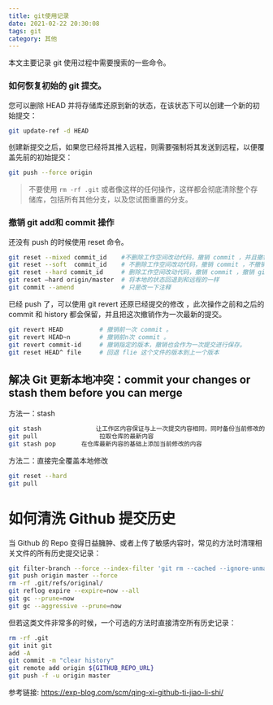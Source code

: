 ```yaml
---
title: git使用记录
date: 2021-02-22 20:30:08
tags: git
category: 其他
---
```


本文主要记录 git 使用过程中需要搜索的一些命令。

### 如何恢复初始的 git 提交。
您可以删除 HEAD 并将存储库还原到新的状态，在该状态下可以创建一个新的初始提交：
```bash
git update-ref -d HEAD
```

创建新提交之后，如果您已经将其推入远程，则需要强制将其发送到远程，以便覆盖先前的初始提交：
```bash
git push --force origin
```
> 不要使用 `rm -rf .git` 或者像这样的任何操作，这样都会彻底清除整个存储库，包括所有其他分支，以及您试图重置的分支。

### 撤销 git add和 commit 操作
还没有 push 的时候使用 reset 命令。
```bash
git reset --mixed commit_id    #不删除工作空间改动代码，撤销 commit ，并且撤销 git add . 操作，默认操作。
git reset --soft  commit_id    # 不删除工作空间改动代码，撤销 commit ，不撤销 git add .  。
git reset --hard commit_id     # 删除工作空间改动代码，撤销 commit ，撤销 git add . 慎用这个命令。
git reset –hard origin/master  # 将本地的状态回退到和远程的一样
git commit --amend             # 只是改一下注释
```

已经 push 了，可以使用 git revert 还原已经提交的修改 ，此次操作之前和之后的 commit 和 history 都会保留，并且把这次撤销作为一次最新的提交。
```bash
git revert HEAD          # 撤销前一次 commit 。
git revert HEAD~n        # 撤销前n次 commit 。
git revert commit-id     # 撤销指定的版本，撤销也会作为一次提交进行保存。
git reset HEAD^ file     # 回退 flie 这个文件的版本到上一个版本
```

## 解决 Git 更新本地冲突：commit your changes or stash them before you can merge

方法一：stash
```bash
git stash               让工作区内容保证与上一次提交内容相同，同时备份当前修改的内容
git pull                 拉取仓库的最新内容
git stash pop       在仓库最新内容的基础上添加当前修改的内容
```


方法二：直接完全覆盖本地修改
```bash
git reset --hard
git pull
```

# 如何清洗 Github 提交历史
当 Github 的 Repo 变得日益臃肿、或者上传了敏感内容时，常见的方法时清理相关文件的所有历史提交记录：
```bash
git filter-branch --force --index-filter 'git rm --cached --ignore-unmatch ${FILEPATH}' --prune-empty --tag-name-filter cat -- --all 
git push origin master --force 
rm -rf .git/refs/original/ 
git reflog expire --expire=now --all 
git gc --prune=now 
git gc --aggressive --prune=now
```
但若这类文件非常多的时候，一个可选的方法时直接清空所有历史记录：
```bash
rm -rf .git 
git init git 
add -A 
git commit -m "clear history" 
git remote add origin ${GITHUB_REPO_URL} 
git push -f -u origin master
```
参考链接: https://exp-blog.com/scm/qing-xi-github-ti-jiao-li-shi/

